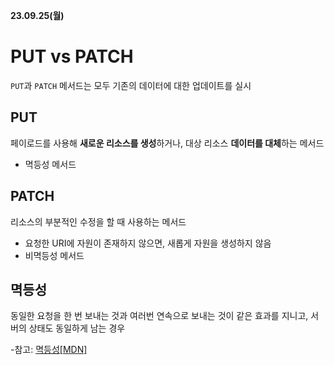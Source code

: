 **23.09.25(월)**
# PUT vs PATCH
`PUT`과 `PATCH` 메서드는 모두 기존의 데이터에 대한 업데이트를 실시

## PUT
페이로드를 사용해 **새로운 리소스를 생성**하거나, 대상 리소스 **데이터를 대체**하는 메서드
- 멱등성 메서드

## PATCH
리소스의 부분적인 수정을 할 때 사용하는 메서드
- 요청한 URI에 자원이 존재하지 않으면, 새롭게 자원을 생성하지 않음
- 비멱등성 메서드

## 멱등성
동일한 요청을 한 번 보내는 것과 여러번 연속으로 보내는 것이 같은 효과를 지니고, 서버의 상태도 동일하게 남는 경우

-참고: [멱등성[MDN]](https://developer.mozilla.org/ko/docs/Glossary/Idempotent)